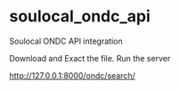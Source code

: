 # soulocal_ondc_api
Soulocal ONDC API integration

Download and Exact the file.
Run the server



http://127.0.0.1:8000/ondc/search/
